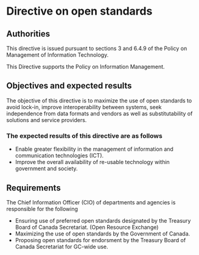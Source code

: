 # Directive on open standards

## Authorities

This directive is issued pursuant to sections 3 and 6.4.9 of the Policy on Management of Information Technology.

This Directive supports the Policy on Information Management.

## Objectives and expected results

The objective of this directive is to maximize the use of open standards to avoid lock-in, improve interoperability between systems, seek independence from data formats and vendors as well as substitutability of solutions and service providers.

### The expected results of this directive are as follows

* Enable greater flexibility in the management of information and communication technologies (ICT).
* Improve the overall availability of re-usable technology within government and society.

## Requirements

The Chief Information Officer (CIO) of departments and agencies is responsible for the following

* Ensuring use of preferred open standards designated by the Treasury Board of Canada Secretariat. (Open Resource Exchange)
* Maximizing the use of open standards by the Government of Canada.
* Proposing open standards for endorsment by the Treasury Board of Canada Secretariat for GC-wide use.
